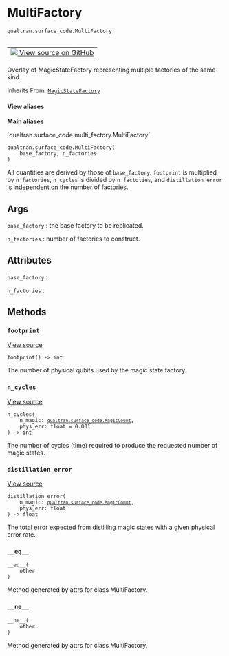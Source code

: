 # MultiFactory
`qualtran.surface_code.MultiFactory`


<table class="tfo-notebook-buttons tfo-api nocontent" align="left">
<td>
  <a target="_blank" href="https://github.com/quantumlib/Qualtran/blob/main/qualtran/surface_code/multi_factory.py#L22-L45">
    <img src="https://www.tensorflow.org/images/GitHub-Mark-32px.png" />
    View source on GitHub
  </a>
</td>
</table>



Overlay of MagicStateFactory representing multiple factories of the same kind.

Inherits From: [`MagicStateFactory`](../../qualtran/surface_code/MagicStateFactory.md)

<section class="expandable">
  <h4 class="showalways">View aliases</h4>
  <p>
<b>Main aliases</b>
<p>`qualtran.surface_code.multi_factory.MultiFactory`</p>
</p>
</section>

<pre class="devsite-click-to-copy prettyprint lang-py tfo-signature-link">
<code>qualtran.surface_code.MultiFactory(
    base_factory, n_factories
)
</code></pre>



<!-- Placeholder for "Used in" -->

All quantities are derived by those of `base_factory`. `footprint` is multiplied by
`n_factories`, `n_cycles` is divided by `n_factoties`, and  `distillation_error` is independent
on the number of factories.

<h2 class="add-link">Args</h2>

`base_factory`<a id="base_factory"></a>
: the base factory to be replicated.

`n_factories`<a id="n_factories"></a>
: number of factories to construct.






<h2 class="add-link">Attributes</h2>

`base_factory`<a id="base_factory"></a>
: &nbsp;

`n_factories`<a id="n_factories"></a>
: &nbsp;




## Methods

<h3 id="footprint"><code>footprint</code></h3>

<a target="_blank" class="external" href="https://github.com/quantumlib/Qualtran/blob/main/qualtran/surface_code/multi_factory.py#L38-L39">View source</a>

<pre class="devsite-click-to-copy prettyprint lang-py tfo-signature-link">
<code>footprint() -> int
</code></pre>

The number of physical qubits used by the magic state factory.


<h3 id="n_cycles"><code>n_cycles</code></h3>

<a target="_blank" class="external" href="https://github.com/quantumlib/Qualtran/blob/main/qualtran/surface_code/multi_factory.py#L41-L42">View source</a>

<pre class="devsite-click-to-copy prettyprint lang-py tfo-signature-link">
<code>n_cycles(
    n_magic: <a href="../../qualtran/surface_code/MagicCount.html"><code>qualtran.surface_code.MagicCount</code></a>,
    phys_err: float = 0.001
) -> int
</code></pre>

The number of cycles (time) required to produce the requested number of magic states.


<h3 id="distillation_error"><code>distillation_error</code></h3>

<a target="_blank" class="external" href="https://github.com/quantumlib/Qualtran/blob/main/qualtran/surface_code/multi_factory.py#L44-L45">View source</a>

<pre class="devsite-click-to-copy prettyprint lang-py tfo-signature-link">
<code>distillation_error(
    n_magic: <a href="../../qualtran/surface_code/MagicCount.html"><code>qualtran.surface_code.MagicCount</code></a>,
    phys_err: float
) -> float
</code></pre>

The total error expected from distilling magic states with a given physical error rate.


<h3 id="__eq__"><code>__eq__</code></h3>

<pre class="devsite-click-to-copy prettyprint lang-py tfo-signature-link">
<code>__eq__(
    other
)
</code></pre>

Method generated by attrs for class MultiFactory.


<h3 id="__ne__"><code>__ne__</code></h3>

<pre class="devsite-click-to-copy prettyprint lang-py tfo-signature-link">
<code>__ne__(
    other
)
</code></pre>

Method generated by attrs for class MultiFactory.




